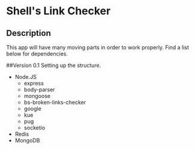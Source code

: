 # Shell's Link Checker

## Description 
This app will have many moving parts in order to work properly.  Find a list below for dependencies.

##Version 0.1
Setting up the structure.
* Node.JS
    * express
    * body-parser
    * mongoose
    * bs-broken-links-checker
    * google
    * kue
    * pug
    * socketio
* Redis
* MongoDB